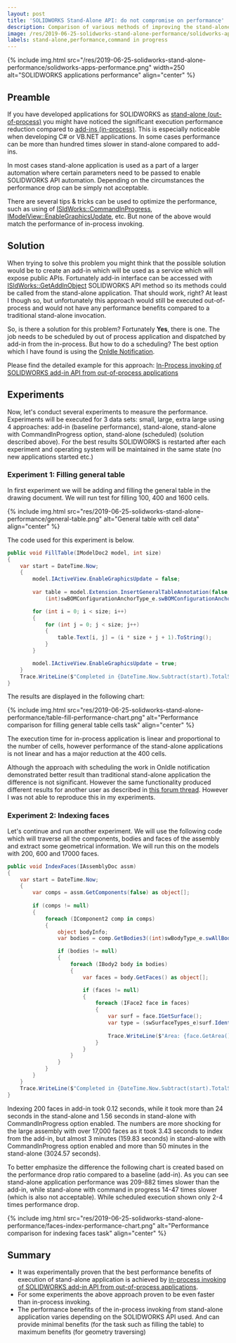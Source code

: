 ```yaml
---
layout: post
title: 'SOLIDWORKS Stand-Alone API: do not compromise on performance'
description: Comparison of various methods of improving the stand-alone invoking of SOLIDWORKS API. Explanation of the most efficient way of scheduling work to be invoked in-process
image: /res/2019-06-25-solidworks-stand-alone-performance/solidworks-apps-performance.png
labels: stand-alone,performance,command in progress
---
```

{% include img.html src="/res/2019-06-25-solidworks-stand-alone-performance/solidworks-apps-performance.png" width=250 alt="SOLIDWORKS applications performance" align="center" %}

## Preamble

If you have developed applications for SOLIDWORKS as [stand-alone (out-of-process)](https://www.codestack.net/solidworks-api/getting-started/stand-alone/) you might have noticed the significant execution performance reduction compared to [add-ins (in-process)](https://www.codestack.net/solidworks-api/getting-started/add-ins/). This is especially noticeable when developing C# or VB.NET applications. In some cases performance can be more than hundred times slower in stand-alone compared to add-ins.

In most cases stand-alone application is used as a part of a larger automation where certain parameters need to be passed to enable SOLIDWORKS API automation. Depending on the circumstances the performance drop can be simply not acceptable.

There are several tips & tricks can be used to optimize the performance, such as using of [ISldWorks::CommandInProgress](https://help.solidworks.com/2016/English/api/sldworksapi/SolidWorks.Interop.sldworks~SolidWorks.Interop.sldworks.ISldWorks~CommandInProgress.html), [IModelView::EnableGraphicsUpdate](http://help.solidworks.com/2019/english/api/sldworksapi/solidworks.interop.sldworks~solidworks.interop.sldworks.imodelview~enablegraphicsupdate.html), etc. But none of the above would match the performance of in-process invoking.

## Solution

When trying to solve this problem you might think that the possible solution would be to create an add-in which will be used as a service which will expose public APIs. Fortunately add-in interface can be accessed with [ISldWorks::GetAddInObject](http://help.solidworks.com/2014/English/api/sldworksapi/SolidWorks.Interop.sldworks~SolidWorks.Interop.sldworks.ISldWorks~GetAddInObject.html) SOLIDWORKS API method so its methods could be called from the stand-alone application. That should work, right? At least I though so, but unfortunately this approach would still be executed out-of-process and would not have any performance benefits compared to a traditional stand-alone invocation.

So, is there a solution for this problem? Fortunately **Yes**, there is one. The job needs to be scheduled by out of process application and dispatched by add-in from the in-process. But how to do a scheduling? The best option which I have found is using the [OnIdle Notification](http://help.solidworks.com/2015/english/api/sldworksapi/solidworks.interop.sldworks~solidworks.interop.sldworks.dsldworksevents_onidlenotifyeventhandler.html).

Please find the detailed example for this approach: [In-Process invoking of SOLIDWORKS add-in API from out-of-process applications](https://www.codestack.net/solidworks-api/getting-started/inter-process-communication/invoke-add-in-functions/in-process-invoking/)

## Experiments

Now, let's conduct several experiments to measure the performance. Experiments will be executed for 3 data sets: small, large, extra large using 4 approaches: add-in (baseline performance), stand-alone, stand-alone with CommandInProgress option, stand-alone (scheduled) (solution described above). For the best results SOLIDWORKS is restarted after each experiment and operating system will be maintained in the same state (no new applications started etc.)

### Experiment 1: Filling general table

In first experiment we will be adding and filling the general table in the drawing document. We will run test for filling 100, 400 and 1600 cells.

{% include img.html src="res/2019-06-25-solidworks-stand-alone-performance/general-table.png" alt="General table with cell data" align="center" %}

The code used for this experiment is below.

~~~ cs
public void FillTable(IModelDoc2 model, int size)
{
    var start = DateTime.Now;
    {
        model.IActiveView.EnableGraphicsUpdate = false;
        
        var table = model.Extension.InsertGeneralTableAnnotation(false, 0, 0,
            (int)swBOMConfigurationAnchorType_e.swBOMConfigurationAnchor_BottomLeft, "", size, size);

        for (int i = 0; i < size; i++)
        {
            for (int j = 0; j < size; j++)
            {
                table.Text[i, j] = (i * size + j + 1).ToString();
            }
        }

        model.IActiveView.EnableGraphicsUpdate = true;
    }
    Trace.WriteLine($"Completed in {DateTime.Now.Subtract(start).TotalSeconds} seconds");
}
~~~

The results are displayed in the following chart:

{% include img.html src="res/2019-06-25-solidworks-stand-alone-performance/table-fill-performance-chart.png" alt="Performance comparison for filling general table cells task" align="center" %}

The execution time for in-process application is linear and proportional to the number of cells, however performance of the stand-alone applications is not linear and has a major reduction at the 400 cells.

Although the approach with scheduling the work in OnIdle notification demonstrated better result than traditional stand-alone application the difference is not significant. However the same functionality produced different results for another user as described in [this forum thread](https://forum.solidworks.com/message/966337). However I was not able to reproduce this in my experiments.

### Experiment 2: Indexing faces

Let's continue and run another experiment. We will use the following code which will traverse all the components, bodies and faces of the assembly and extract some geometrical information. We will run this on the models with 200, 600 and 17000 faces.

~~~ cs
public void IndexFaces(IAssemblyDoc assm)
{
    var start = DateTime.Now;
    {
        var comps = assm.GetComponents(false) as object[];
        
        if (comps != null)
        {
            foreach (IComponent2 comp in comps)
            {
                object bodyInfo;
                var bodies = comp.GetBodies3((int)swBodyType_e.swAllBodies, out bodyInfo) as object[];

                if (bodies != null)
                {
                    foreach (IBody2 body in bodies)
                    {
                        var faces = body.GetFaces() as object[];

                        if (faces != null)
                        {
                            foreach (IFace2 face in faces)
                            {
                                var surf = face.IGetSurface();
                                var type = (swSurfaceTypes_e)surf.Identity();
                                
                                Trace.WriteLine($"Area: {face.GetArea()}. Type: {type}");
                            }
                        }
                    }
                }
            }
        }
    }
    Trace.WriteLine($"Completed in {DateTime.Now.Subtract(start).TotalSeconds} seconds");
}
~~~

Indexing 200 faces in add-in took 0.12 seconds, while it took more than 24 seconds in the stand-alone and 1.56 seconds in stand-alone with CommandInProgress option enabled. The numbers are more shocking for the large assembly with over 17,000 faces as it took 3.43 seconds to index from the add-in, but almost 3 minutes (159.83 seconds) in stand-alone with CommandInProgress option enabled and more than 50 minutes in the stand-alone (3024.57 seconds).

To better emphasize the difference the following chart is created based on the performance drop ratio compared to a baseline (add-in). As you can see stand-alone application performance was 209-882 times slower than the add-in, while stand-alone with command in progress 14-47 times slower (which is also not acceptable). While scheduled execution shown only 2-4 times performance drop.

{% include img.html src="res/2019-06-25-solidworks-stand-alone-performance/faces-index-performance-chart.png" alt="Performance comparison for indexing faces task" align="center" %}

## Summary

* It was experimentally proven that the best performance benefits of execution of stand-alone application is achieved by [in-process invoking of SOLIDWORKS add-in API from out-of-process applications](https://www.codestack.net/solidworks-api/getting-started/inter-process-communication/invoke-add-in-functions/in-process-invoking/).
* For some experiments the above approach proven to be even faster than in-process invoking.
* The performance benefits of the in-process invoking from stand-alone application varies depending on the SOLIDWORKS API used. And can provide minimal benefits (for the task such as filling the table) to maximum benefits (for geometry traversing)